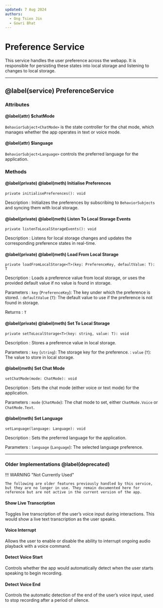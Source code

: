 ```yaml
---
updated: 7 Aug 2024
authors:
  - Ong Tsien Jin
  - Gowri Bhat
---
```


# Preference Service

This service handles the user preference across the webapp. It is responsible for persisting these states into local storage and listening to changes to local storage.

---

## @label(service) PreferenceService

### Attributes

#### @label(attr) $chatMode

`BehaviorSubject<ChatMode>` is the state controller for the chat mode, which manages whether the app operates in text or voice mode.

#### @label(attr) $language

`BehaviorSubject<Language>` controls the preferred language for the application.

### Methods

#### @label(private) @label(meth) Initialise Preferences

    private initialisePreferences(): void

Description
: Initializes the preferences by subscribing to `BehaviorSubjects` and syncing them with local storage.

#### @label(private) @label(meth) Listen To Local Storage Events

    private listenToLocalStorageEvents(): void

Description
: Listens for local storage changes and updates the corresponding preference states in real-time.

#### @label(private) @label(meth) Load From Local Storage

    private loadFromLocalStorage<T>(key: PreferenceKey, defaultValue: T): T

Description
: Loads a preference value from local storage, or uses the provided default value if no value is found in storage.

Parameters
: `key` (`PreferenceKey`): The key under which the preference is stored.
: `defaultValue` (`T`): The default value to use if the preference is not found in storage.

Returns
: `T`

#### @label(private) @label(meth) Set To Local Storage

    private setToLocalStorage<T>(key: string, value: T): void

Description
: Stores a preference value in local storage.

Parameters
: `key` (`string`): The storage key for the preference.
: `value` (`T`): The value to store in local storage.

#### @label(meth) Set Chat Mode

    setChatMode(mode: ChatMode): void

Description
: Sets the chat mode (either voice or text mode) for the application.

Parameters
: `mode` (`ChatMode`): The chat mode to set, either `ChatMode.Voice` or `ChatMode.Text`.

#### @label(meth) Set Language

    setLanguage(language: Language): void

Description
: Sets the preferred language for the application.

Parameters
: `language` (`Language`): The selected language preference.

---

### Older Implementations @label(deprecated)

!!! WARNING "Not Currently Used"

    The following are older features previously handled by this service, but they are no longer in use. They remain documented here for reference but are not active in the current version of the app.

#### Show Live Transcription

Toggles live transcription of the user’s voice input during interactions. This would show a live text transcription as the user speaks.

#### Voice Interrupt

Allows the user to enable or disable the ability to interrupt ongoing audio playback with a voice command.

#### Detect Voice Start

Controls whether the app would automatically detect when the user starts speaking to begin recording.

#### Detect Voice End

Controls the automatic detection of the end of the user’s voice input, used to stop recording after a period of silence.
